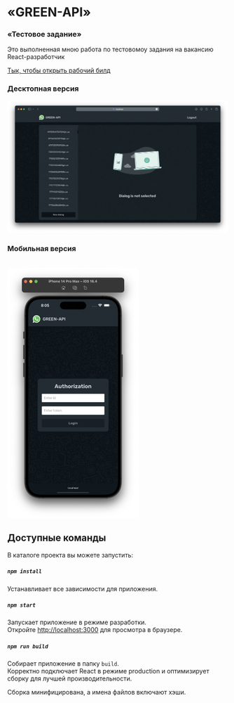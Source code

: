 # «GREEN-API»

### «Тестовое задание»

Это выполненная мною работа по тестовомоу задания на вакансию React-разработчик

[Тык, чтобы открыть рабочий билд](https://gitaristium.github.io/green-api/)

### Десктопная версия
![](https://github.com/Gitaristium/green-api/blob/main/src/images/screenshot-desktop.png?raw=true)

### Мобильная версия

\
<img src="https://github.com/Gitaristium/green-api/blob/main/src/images/screenshot-mobile.png?raw=true" width=300/>

## Доступные команды

В каталоге проекта вы можете запустить:

##### `npm install`

Устанавливает все зависимости для приложения.

##### `npm start`

Запускает приложение в режиме разработки.\
Откройте [http://localhost:3000](http://localhost:3000) для просмотра в браузере.

##### `npm run build`

Собирает приложение в папку `build`.\
Корректно подключает React в режиме production и оптимизирует сборку для лучшей производительности.

Сборка минифицирована, а имена файлов включают хэши.
